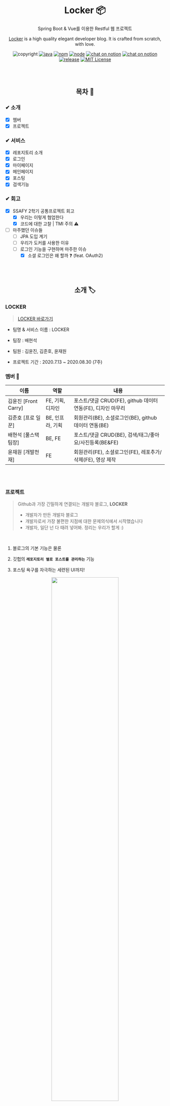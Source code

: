 <h1 align="center"> Locker 📦 </h1>

<p align="center">Spring Boot & Vue를 이용한 Restful 웹 프로젝트</p>
<p align="center"><a href="http://i3a606.p.ssafy.io/">Locker</a> is a high quality elegant developer blog. It is crafted from scratch, with love.</p>

<p align="center"><a href=""></a><img src="https://img.shields.io/badge/copyright-ssafy-blueviolet" alt="copyright"/></a> <a href=""><img src="https://img.shields.io/badge/java-8-green" alt="java"/></a> <a href=""><img src="https://img.shields.io/badge/npm%20package-6.14.4-brightgreen" alt="npm"/></a> <a href=""><img src="https://img.shields.io/badge/node-13.6-brightgreen" alt="node"/></a> <a href="https://meeting.ssafy.com/s03p21a06/channels/locker"><img src="https://img.shields.io/badge/chat-on%20mattermost-yellowgreen" alt="chat on notion"/></a> <a href="https://www.notion.so/LOCKER-23e10fa8c4cb42d29c3f6719823be559"><img src="https://img.shields.io/badge/chat-on%20notion-red" alt="chat on notion"/></a> <a href=""><img src="https://img.shields.io/badge/release-v1.0.1-blue" alt="release"/></a> <a href=""><img src="https://img.shields.io/badge/License-MIT%20-orange" alt="MIT License"/></a></p>

<br>

<br>

<h2 align="center"> 목차 📜 </h2>

### ✔︎ 소개
  - [X] 멤버
  - [X] 프로젝트
### ✔︎ 서비스
  - [X] 레포지토리 소개
  - [X] 로그인
  - [X] 마이페이지
  - [X] 메인페이지
  - [X] 포스팅
  - [X] 검색기능
### ✔︎ 회고
  - [X] SSAFY 2학기 공통프로젝트 회고
    - [X] 우리는 이렇게 협업한다
    - [X] 코드에 대한 고찰 | TMI 주의 ⚠️
  - [ ] 마주했던 이슈들
    - [ ] JPA 도입 계기
    - [ ] 우리가 도커를 사용한 이유
    - [ ] 로그인 기능을 구현하며 마주한 이슈
      - [X] 소셜 로그인은 왜 할까 ❓ (feat. OAuth2)

<br>

<br>

<h2 align="center"> 소개 🏷 </h2>

### LOCKER

> [LOCKER 바로가기](http://i3a606.p.ssafy.io/)

- 팀명 & 서비스 이름 : LOCKER

- 팀장 : 배현석

- 팀원 : 김윤진, 김준호, 윤재원

- 프로젝트 기간 : 2020.7.13 ~ 2020.08.30 (7주)



### 멤버 👋

| 이름                 | 역할             | 내용                                                        |
| -------------------- | ---------------- | ----------------------------------------------------------- |
| 김윤진 [Front Carry] | FE, 기획, 디자인 | 포스트/댓글 CRUD(FE), github 데이터 연동(FE), 디자인 마무리 |
| 김준호 [프로 일꾼]   | BE, 인프라, 기획 | 회원관리(BE), 소셜로그인(BE), github 데이터 연동(BE)        |
| 배현석 [풀스택 팀장] | BE, FE           | 포스트/댓글 CRUD(BE), 검색/태그/좋아요/사진등록(BE&FE)      |
| 윤재원 [개발천재]    | FE               | 회원관리(FE), 소셜로그인(FE), 레포추가/삭제(FE), 영상 제작  |

<br>

<br>

### 프로젝트

>  Github과 가장 긴밀하게 연결되는 개발자 블로그, **LOCKER**
>
>  - 개발자가 만든 개발자 블로그
>  - 개발자로서 가장 불편한 지점에 대한 문제의식에서 시작했습니다
>  - 개발자, 일단 넌 다 때려 넣어봐. 정리는 우리가 할게 :)

<br>

1. 블로그의 기본 기능은 물론

2. 깃헙의 **`레포지토리 별로 포스트를 관리하는`** 기능

3. 포스팅 욕구를 자극하는 세련된 UI까지!

<p align="center"> <img src="./img/로그인_전_메인페이지.gif" width="65%"/> </p>

<br>

<br>

<h2 align="center"> 서비스 ⭐️ </h2>

## 핵심 기능

#### 깃헙 레포와 연동

> 깃헙의 레포지토리와 연동이 가능합니다.
> Drag & Drop 방식을 통해 레포지토리와의 연동 여부를 결정할 수 있습니다.

<p align="center"> <img src="./img/레포_추가_및_삭제.gif" width="65%"/> </p>

#### 레포의 포스트 작성

> 포스트 작성 시 연결할 레포지토리를 선택할 수 있습니다.
> 이를 통해 레포지토리 별로 포스트를 관리할 수 있습니다.

<p align="center"> <img src="./img/섬네일_레포연동.gif" width="65%"/> </p>

#### 레포의 상세 정보 확인 [README / 스탯 / 사용 언어비율]

> 레포지토리의 README, 스탯, 사용 언어비율 정보를 제공합니다.
> 또한 레포지토리와 연계된 포스트의 태그 정보를 제공합니다. 

<p align="center"> <img src="./img/레포_디테일의_리드미.gif" width="65%"/> </p>

#### 레포의 상세 정보 확인 [커밋 & 포스트 타임라인 / 포스트 내역]

> 레포지토리 별로 커밋과 포스팅 내역을 타임라인 형태로 제공합니다.
> 커밋 내역은 실제 커밋 링크로, 포스팅 내역은 실제 포스트 화면으로 연결됩니다.

<p align="center"> <img src="./img/레포디테일_커밋링크연결까지.gif" width="65%"/> </p>

<br>

<br>

## 기본 기능

### 로그인 

> 깃헙, 카카오, 구글, 네이버의 소셜로그인을 통해 쉽게 로그인할 수 있습니다.
> 이메일 인증을 단계를 거쳐 가입이 확정됩니다.
> 비밀번호를 잊어버렸다면 비밀번호 찾기 기능을 이용할 수 있습니다.

<p align="center"> <img src="./img/소셜로그인.gif" width="65%"/> </p>

<br>

### 마이페이지

<br>

### 메인페이지

> 레포지토리와 전체 포스트를 좋아요 수를 기준으로 정렬하여 보여줍니다.
> Infinity Scroll을 적용하였고, Scroll to Top 기능을 이용할 수 있습니다.

<p align="center"> <img src="./img/핫레포_포스트열고_스크롤투탑.gif" width="65%"/> </p>

<br>

### 포스팅

#### 포스트 작성

> 포스트와 관련된 태그를 등록할 수 있습니다.
> 포스트 작성 시 마크다운 문법의 적용을 미리보기로 확인할 수 있습니다.

<p align="center"> <img src="./img/포스트_작성.gif" width="65%"/> </p>


#### 포스트 작성 이후

> 해당 포스트의 썸네일을 설정할 수 있습니다.
> 내 깃헙의 레포지토리와 연동할 수 있습니다.

<p align="center"> <img src="./img/섬네일_레포연동.gif" width="65%"/> </p>


#### 포스트 읽기

> 포스트의 내용을 확인할 수 있습니다. 커스텀한 마크다운 UI가 적용되어 보여집니다.
> 또한 왼쪽의 라벨을 통해 포스트의 목차와 진행 정도를 확인할 수 있습니다.

<p align="center"> <img src="./img/포스트_읽기.gif" width="65%"/> </p>

> 마음에 드는 포스트에 좋아요를 누를 수 있습니다.
> 또한 댓글과 대댓글을 작성할 수 있습니다.

<p align="center"> <img src="./img/댓글_좋아요.gif" width="65%"/> </p>

<br>

### 검색기능
#### 일반 검색

> 검색 결과에 해당하는 포스트 내역을 확인할 수 있습니다.
> 검색의 범위는 포스트의 제목과 내용이 해당됩니다.

<p align="center"> <img src="./img/search.gif" width="65%"/> </p>


#### 태그 검색

> 검색어 앞에 #을 붙여 태그를 검색하고, 검색 결과에 해당하는 포스트 내역을 확인할 수 있습니다.
> 포스트에 등록된 태그를 클릭하는 방식의 검색 또한 가능합니다.

<p align="center"> <img src="./img/tag_search1.gif" width="65%"/> </p>

<br>

<br>

<h2 align="center"> 회고 ❗️ </h2>

### 공통프로젝트 회고 
- [X] [우리는 이렇게 협업한다](https://velog.io/@junhok82/Wecollaboratelikethis)
- [X] [코드에 대한 고찰 | TMI 주의 ⚠️](https://velog.io/@junhok82/SSAFY-%EA%B3%B5%ED%86%B5%ED%94%84%EB%A1%9C%EC%A0%9D%ED%8A%B8-%ED%9A%8C%EA%B3%A0-%EC%BD%94%EB%93%9C%EC%97%90-%EB%8C%80%ED%95%9C-%EA%B3%A0%EC%B0%B0-TMI-%EC%A3%BC%EC%9D%98)

<br>

### 우리가 마주했던 이슈들
- [ ] JPA 도입 계기
- [ ] 우리가 도커를 사용한 이유
- [ ] 로그인 기능을 구현하며 마주한 이슈
  - [X] [소셜 로그인은 왜 할까 ❓ (feat. OAuth2)](https://velog.io/@junhok82/OAuth2)
